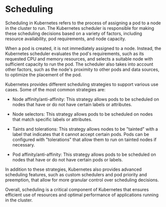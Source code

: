 # Scheduling
Scheduling in Kubernetes refers to the process of assigning a pod to a node in the cluster to run. The Kubernetes scheduler is responsible for making these scheduling decisions based on a variety of factors, including resource availability, pod requirements, and node capacity.

When a pod is created, it is not immediately assigned to a node. Instead, the Kubernetes scheduler evaluates the pod's requirements, such as its requested CPU and memory resources, and selects a suitable node with sufficient capacity to run the pod. The scheduler also takes into account other factors, such as the node's proximity to other pods and data sources, to optimize the placement of the pod.

Kubernetes provides different scheduling strategies to support various use cases. Some of the most common strategies are:

* Node affinity/anti-affinity: This strategy allows pods to be scheduled on nodes that have or do not have certain labels or attributes.

* Node selectors: This strategy allows pods to be scheduled on nodes that match specific labels or attributes.

* Taints and tolerations: This strategy allows nodes to be "tainted" with a label that indicates that it cannot accept certain pods. Pods can be configured with "tolerations" that allow them to run on tainted nodes if necessary.

* Pod affinity/anti-affinity: This strategy allows pods to be scheduled on nodes that have or do not have certain pods or labels.

In addition to these strategies, Kubernetes also provides advanced scheduling features, such as custom schedulers and pod priority and preemption, that allow for more granular control over scheduling decisions.

Overall, scheduling is a critical component of Kubernetes that ensures efficient use of resources and optimal performance of applications running in the cluster.
